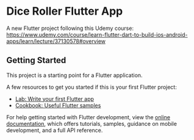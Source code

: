 # Dice Roller Flutter App

A new Flutter project following this Udemy course:
https://www.udemy.com/course/learn-flutter-dart-to-build-ios-android-apps/learn/lecture/37130578#overview

## Getting Started

This project is a starting point for a Flutter application.

A few resources to get you started if this is your first Flutter project:

- [Lab: Write your first Flutter app](https://docs.flutter.dev/get-started/codelab)
- [Cookbook: Useful Flutter samples](https://docs.flutter.dev/cookbook)

For help getting started with Flutter development, view the
[online documentation](https://docs.flutter.dev/), which offers tutorials,
samples, guidance on mobile development, and a full API reference.
